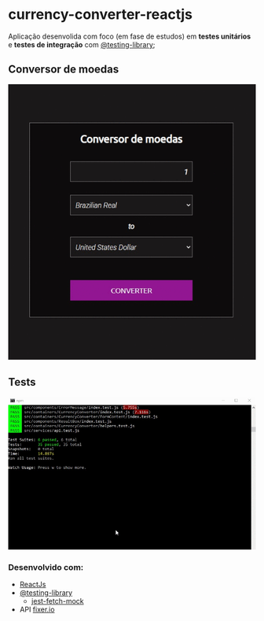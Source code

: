# currency-converter-reactjs
   Aplicação desenvolida com foco (em fase de estudos) em **testes unitários** e **testes de integração** com [@testing-library](https://testing-library.com/);

## Conversor de moedas
   ![usabilidade](https://github.com/cassiopieroni/currency-converter-reactjs/blob/master/github/usability.gif)

## Tests
   ![Testes](https://github.com/cassiopieroni/currency-converter-reactjs/blob/master/github/tests.gif)

### Desenvolvido com:
   * [ReactJs](https://reactjs.org/)
   * [@testing-library](https://testing-library.com/)
       * [jest-fetch-mock](https://www.npmjs.com/package/jest-fetch-mock)
   * API [fixer.io](https://fixer.io/)
